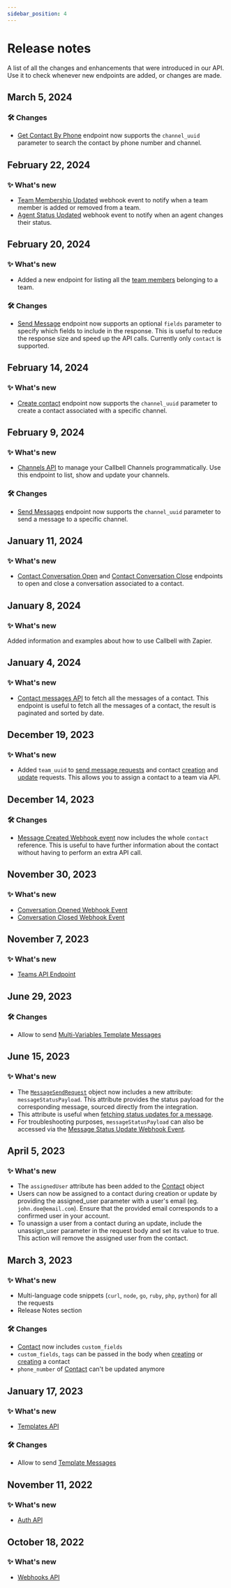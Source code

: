 ```yaml
---
sidebar_position: 4
---
```


# Release notes

A list of all the changes and enhancements that were introduced in our API. Use it to check whenever new endpoints are added, or changes are made.

## March 5, 2024

### 🛠️ Changes

- [Get Contact By Phone](/api/reference/contacts_api/get_contact_by_phone) endpoint now supports the `channel_uuid` parameter to search the contact by phone number and channel.

## February 22, 2024

### ✨ What's new

- [Team Membership Updated](/api/reference/webhooks/team_events/team_membership_updated) webhook event to notify when a team member is added or removed from a team.
- [Agent Status Updated](/api/reference/webhooks/agent_events/agent_status_updated) webhook event to notify when an agent changes their status.

## February 20, 2024

### ✨ What's new

- Added a new endpoint for listing all the [team members](/api/reference/teams_api/get_team_members) belonging to a team.

### 🛠️ Changes

- [Send Message](/api/reference/messages_api/post_send_messages) endpoint now supports an optional `fields` parameter to specify which fields to include in the response. This is useful to reduce the response size and speed up the API calls. Currently only `contact` is supported.
 
## February 14, 2024

### ✨ What's new

- [Create contact](/api/reference/contacts_api/post_contacts) endpoint now supports the `channel_uuid` parameter to create a contact associated with a specific channel.

## February 9, 2024

### ✨ What's new

- [Channels API](/api/reference/channels_api/introduction) to manage your Callbell Channels programmatically. Use this endpoint to list, show and update your channels.

### 🛠️ Changes

- [Send Messages](/api/reference/messages_api/post_send_messages) endpoint now supports the `channel_uuid` parameter to send a message to a specific channel.

## January 11, 2024

### ✨ What's new

- [Contact Conversation Open](/api/reference/contacts_api/post_contact_conversation_open) and [Contact Conversation Close](/api/reference/contacts_api/post_contact_conversation_close) endpoints to open and close a conversation associated to a contact.

## January 8, 2024

### ✨ What's new

Added information and examples about how to use Callbell with Zapier.

## January 4, 2024

### ✨ What's new

- [Contact messages API](/api/reference/contacts_api/get_contact_messages) to fetch all the messages of a contact. This endpoint is useful to fetch all the messages of a contact, the result is paginated and sorted by date.

## December 19, 2023

### ✨ What's new

- Added `team_uuid` to [send message requests](/api/reference/messages_api/post_send_messages) and contact [creation](/api/reference/contacts_api/post_contacts) and [update](/api/reference/contacts_api/patch_contacts) requests. This allows you to assign a contact to a team via API.

## December 14, 2023

### 🛠️ Changes

- [Message Created Webhook event](/api/reference/webhooks/message_events/message_created) now includes the whole `contact` reference. This is useful to have further information about the contact without having to perform an extra API call.

## November 30, 2023

### ✨ What's new

- [Conversation Opened Webhook Event](/api/reference/webhooks/conversation_events/conversation_opened)
- [Conversation Closed Webhook Event](/api/reference/webhooks/conversation_events/conversation_closed)

## November 7, 2023

### ✨ What's new

- [Teams API Endpoint](/api/reference/teams_api/introduction)

## June 29, 2023

### 🛠️ Changes

- Allow to send [Multi-Variables Template Messages](/api/reference/messages_api/post_send_messages#send-multi-variables-template-messages)

## June 15, 2023

### ✨ What's new

- The [`MessageSendRequest`](/api/reference/object_types/message_send_request) object now includes a new attribute: `messageStatusPayload`. This attribute provides the status payload for the corresponding message, sourced directly from the integration.
- This attribute is useful when [fetching status updates for a message](/api/reference/messages_api/get_message_status).
- For troubleshooting purposes, `messageStatusPayload` can also be accessed via the [Message Status Update Webhook Event](/api/reference/webhooks/message_events/message_status_updated).

## April 5, 2023

### ✨ What's new

- The `assignedUser` attribute has been added to the [Contact](/api/reference/object_types/contact) object
- Users can now be assigned to a contact during creation or update by providing the assigned_user parameter with a user's email (eg. `john.doe@email.com`). Ensure that the provided email corresponds to a confirmed user in your account.
- To unassign a user from a contact during an update, include the unassign_user parameter in the request body and set its value to true. This action will remove the assigned user from the contact.

## March 3, 2023

### ✨ What's new

- Multi-language code snippets (`curl`, `node`, `go`, `ruby`, `php`, `python`) for all the requests
- Release Notes section

### 🛠️ Changes

- [Contact](/api/reference/object_types/contact) now includes `custom_fields`
- `custom_fields`, `tags` can be passed in the body when [creating](/api/reference/contacts_api/post_contacts) or [creating](/api/reference/contacts_api/post_contacts) a contact
- `phone_number` of [Contact](/api/reference/object_types/contact) can't be updated anymore

## January 17, 2023

### ✨ What's new

- [Templates API](/api/reference/template_messages_api/introduction)

### 🛠️ Changes

- Allow to send [Template Messages](/api/reference/messages_api/post_send_messages#send-template-messages)

## November 11, 2022

### ✨ What's new

- [Auth API](/api/reference/auth_api/introduction)

## October 18, 2022

### ✨ What's new

- [Webhooks API](/api/reference/webhooks_api/introduction)
